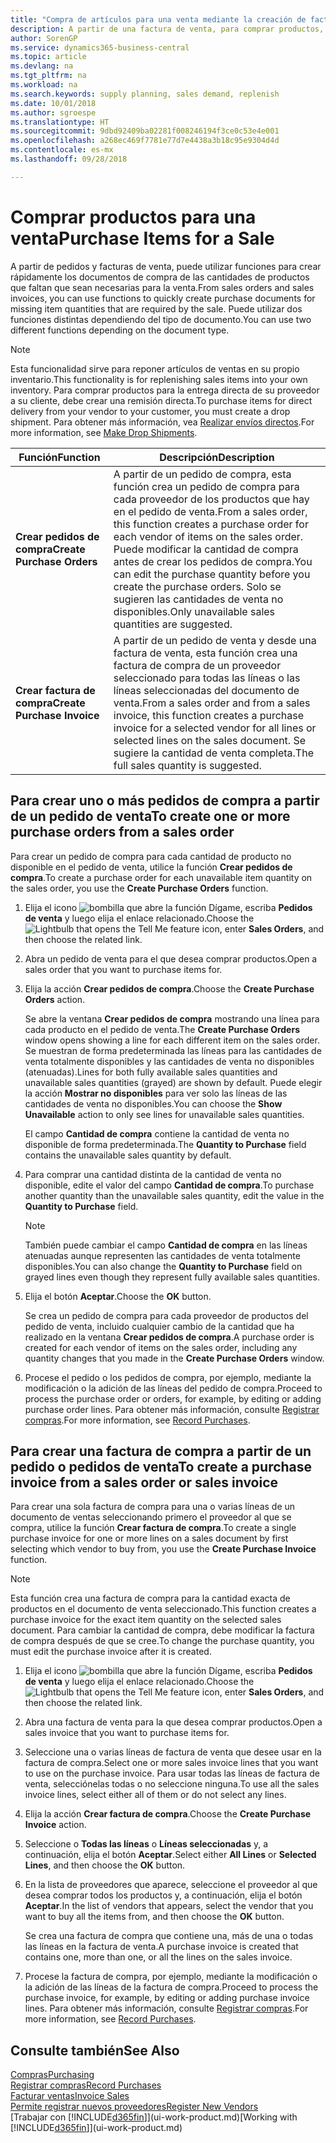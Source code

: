 ```yaml
---
title: "Compra de artículos para una venta mediante la creación de facturas de compra | Documentos de Microsoft"
description: A partir de una factura de venta, para comprar productos, puede crear una factura de compra de un proveedor.
author: SorenGP
ms.service: dynamics365-business-central
ms.topic: article
ms.devlang: na
ms.tgt_pltfrm: na
ms.workload: na
ms.search.keywords: supply planning, sales demand, replenish
ms.date: 10/01/2018
ms.author: sgroespe
ms.translationtype: HT
ms.sourcegitcommit: 9dbd92409ba02281f008246194f3ce0c53e4e001
ms.openlocfilehash: a268ec469f7781e77d7e4438a3b18c95e9304d4d
ms.contentlocale: es-mx
ms.lasthandoff: 09/28/2018

---
```

# <a name="purchase-items-for-a-sale"></a><span data-ttu-id="cb544-103">Comprar productos para una venta</span><span class="sxs-lookup"><span data-stu-id="cb544-103">Purchase Items for a Sale</span></span>
<span data-ttu-id="cb544-104">A partir de pedidos y facturas de venta, puede utilizar funciones para crear rápidamente los documentos de compra de las cantidades de productos que faltan que sean necesarias para la venta.</span><span class="sxs-lookup"><span data-stu-id="cb544-104">From sales orders and sales invoices, you can use functions to quickly create purchase documents for missing item quantities that are required by the sale.</span></span> <span data-ttu-id="cb544-105">Puede utilizar dos funciones distintas dependiendo del tipo de documento.</span><span class="sxs-lookup"><span data-stu-id="cb544-105">You can use two different functions depending on the document type.</span></span>

> [!Note]
> <span data-ttu-id="cb544-106">Esta funcionalidad sirve para reponer artículos de ventas en su propio inventario.</span><span class="sxs-lookup"><span data-stu-id="cb544-106">This functionality is for replenishing sales items into your own inventory.</span></span> <span data-ttu-id="cb544-107">Para comprar productos para la entrega directa de su proveedor a su cliente, debe crear una remisión directa.</span><span class="sxs-lookup"><span data-stu-id="cb544-107">To purchase items for direct delivery from your vendor to your customer, you must create a drop shipment.</span></span> <span data-ttu-id="cb544-108">Para obtener más información, vea [Realizar envíos directos](sales-how-drop-shipment.md).</span><span class="sxs-lookup"><span data-stu-id="cb544-108">For more information, see [Make Drop Shipments](sales-how-drop-shipment.md).</span></span>   

|<span data-ttu-id="cb544-109">Función</span><span class="sxs-lookup"><span data-stu-id="cb544-109">Function</span></span>|<span data-ttu-id="cb544-110">Descripción</span><span class="sxs-lookup"><span data-stu-id="cb544-110">Description</span></span>|
|--------|-----------|
|<span data-ttu-id="cb544-111">**Crear pedidos de compra**</span><span class="sxs-lookup"><span data-stu-id="cb544-111">**Create Purchase Orders**</span></span>|<span data-ttu-id="cb544-112">A partir de un pedido de compra, esta función crea un pedido de compra para cada proveedor de los productos que hay en el pedido de venta.</span><span class="sxs-lookup"><span data-stu-id="cb544-112">From a sales order, this function creates a purchase order for each vendor of items on the sales order.</span></span> <span data-ttu-id="cb544-113">Puede modificar la cantidad de compra antes de crear los pedidos de compra.</span><span class="sxs-lookup"><span data-stu-id="cb544-113">You can edit the purchase quantity before you create the purchase orders.</span></span> <span data-ttu-id="cb544-114">Solo se sugieren las cantidades de venta no disponibles.</span><span class="sxs-lookup"><span data-stu-id="cb544-114">Only unavailable sales quantities are suggested.</span></span>
|<span data-ttu-id="cb544-115">**Crear factura de compra**</span><span class="sxs-lookup"><span data-stu-id="cb544-115">**Create Purchase Invoice**</span></span>|<span data-ttu-id="cb544-116">A partir de un pedido de venta y desde una factura de venta, esta función crea una factura de compra de un proveedor seleccionado para todas las líneas o las líneas seleccionadas del documento de venta.</span><span class="sxs-lookup"><span data-stu-id="cb544-116">From a sales order and from a sales invoice, this function creates a purchase invoice for a selected vendor for all lines or selected lines on the sales document.</span></span> <span data-ttu-id="cb544-117">Se sugiere la cantidad de venta completa.</span><span class="sxs-lookup"><span data-stu-id="cb544-117">The full sales quantity is suggested.</span></span>|

## <a name="to-create-one-or-more-purchase-orders-from-a-sales-order"></a><span data-ttu-id="cb544-118">Para crear uno o más pedidos de compra a partir de un pedido de venta</span><span class="sxs-lookup"><span data-stu-id="cb544-118">To create one or more purchase orders from a sales order</span></span>
<span data-ttu-id="cb544-119">Para crear un pedido de compra para cada cantidad de producto no disponible en el pedido de venta, utilice la función **Crear pedidos de compra**.</span><span class="sxs-lookup"><span data-stu-id="cb544-119">To create a purchase order for each unavailable item quantity on the sales order, you use the **Create Purchase Orders** function.</span></span>

1. <span data-ttu-id="cb544-120">Elija el icono ![bombilla que abre la función Dígame](media/ui-search/search_small.png "Dígame que desea hacer"), escriba **Pedidos de venta** y luego elija el enlace relacionado.</span><span class="sxs-lookup"><span data-stu-id="cb544-120">Choose the ![Lightbulb that opens the Tell Me feature](media/ui-search/search_small.png "Tell me what you want to do") icon, enter **Sales Orders**, and then choose the related link.</span></span>
2. <span data-ttu-id="cb544-121">Abra un pedido de venta para el que desea comprar productos.</span><span class="sxs-lookup"><span data-stu-id="cb544-121">Open a sales order that you want to purchase items for.</span></span>
3. <span data-ttu-id="cb544-122">Elija la acción **Crear pedidos de compra**.</span><span class="sxs-lookup"><span data-stu-id="cb544-122">Choose the **Create Purchase Orders** action.</span></span>

    <span data-ttu-id="cb544-123">Se abre la ventana **Crear pedidos de compra** mostrando una línea para cada producto en el pedido de venta.</span><span class="sxs-lookup"><span data-stu-id="cb544-123">The **Create Purchase Orders** window opens showing a line for each different item on the sales order.</span></span> <span data-ttu-id="cb544-124">Se muestran de forma predeterminada las líneas para las cantidades de venta totalmente disponibles y las cantidades de venta no disponibles (atenuadas).</span><span class="sxs-lookup"><span data-stu-id="cb544-124">Lines for both fully available sales quantities and unavailable sales quantities (grayed) are shown by default.</span></span> <span data-ttu-id="cb544-125">Puede elegir la acción **Mostrar no disponibles** para ver solo las líneas de las cantidades de venta no disponibles.</span><span class="sxs-lookup"><span data-stu-id="cb544-125">You can choose the **Show Unavailable** action to only see lines for unavailable sales quantities.</span></span>

    <span data-ttu-id="cb544-126">El campo **Cantidad de compra** contiene la cantidad de venta no disponible de forma predeterminada.</span><span class="sxs-lookup"><span data-stu-id="cb544-126">The **Quantity to Purchase** field contains the unavailable sales quantity by default.</span></span>
4. <span data-ttu-id="cb544-127">Para comprar una cantidad distinta de la cantidad de venta no disponible, edite el valor del campo **Cantidad de compra**.</span><span class="sxs-lookup"><span data-stu-id="cb544-127">To purchase another quantity than the unavailable sales quantity, edit the value in the **Quantity to Purchase** field.</span></span>

    > [!NOTE]  
    >   <span data-ttu-id="cb544-128">También puede cambiar el campo **Cantidad de compra** en las líneas atenuadas aunque representen las cantidades de venta totalmente disponibles.</span><span class="sxs-lookup"><span data-stu-id="cb544-128">You can also change the **Quantity to Purchase** field on grayed lines even though they represent fully available sales quantities.</span></span>
5. <span data-ttu-id="cb544-129">Elija el botón **Aceptar**.</span><span class="sxs-lookup"><span data-stu-id="cb544-129">Choose the **OK** button.</span></span>

    <span data-ttu-id="cb544-130">Se crea un pedido de compra para cada proveedor de productos del pedido de venta, incluido cualquier cambio de la cantidad que ha realizado en la ventana **Crear pedidos de compra**.</span><span class="sxs-lookup"><span data-stu-id="cb544-130">A purchase order is created for each vendor of items on the sales order, including any quantity changes that you made in the **Create Purchase Orders** window.</span></span>
7. <span data-ttu-id="cb544-131">Procese el pedido o los pedidos de compra, por ejemplo, mediante la modificación o la adición de las líneas del pedido de compra.</span><span class="sxs-lookup"><span data-stu-id="cb544-131">Proceed to process the purchase order or orders, for example, by editing or adding purchase order lines.</span></span> <span data-ttu-id="cb544-132">Para obtener más información, consulte [Registrar compras](purchasing-how-record-purchases.md).</span><span class="sxs-lookup"><span data-stu-id="cb544-132">For more information, see [Record Purchases](purchasing-how-record-purchases.md).</span></span>


## <a name="to-create-a-purchase-invoice-from-a-sales-order-or-sales-invoice"></a><span data-ttu-id="cb544-133">Para crear una factura de compra a partir de un pedido o pedidos de venta</span><span class="sxs-lookup"><span data-stu-id="cb544-133">To create a purchase invoice from a sales order or sales invoice</span></span>
<span data-ttu-id="cb544-134">Para crear una sola factura de compra para una o varias líneas de un documento de ventas seleccionando primero el proveedor al que se compra, utilice la función **Crear factura de compra**.</span><span class="sxs-lookup"><span data-stu-id="cb544-134">To create a single purchase invoice for one or more lines on a sales document by first selecting which vendor to buy from, you use the **Create Purchase Invoice** function.</span></span>

> [!NOTE]  
>   <span data-ttu-id="cb544-135">Esta función crea una factura de compra para la cantidad exacta de productos en el documento de venta seleccionado.</span><span class="sxs-lookup"><span data-stu-id="cb544-135">This function creates a purchase invoice for the exact item quantity on the selected sales document.</span></span> <span data-ttu-id="cb544-136">Para cambiar la cantidad de compra, debe modificar la factura de compra después de que se cree.</span><span class="sxs-lookup"><span data-stu-id="cb544-136">To change the purchase quantity, you must edit the purchase invoice after it is created.</span></span>  

1. <span data-ttu-id="cb544-137">Elija el icono ![bombilla que abre la función Dígame](media/ui-search/search_small.png "Dígame que desea hacer"), escriba **Pedidos de venta** y luego elija el enlace relacionado.</span><span class="sxs-lookup"><span data-stu-id="cb544-137">Choose the ![Lightbulb that opens the Tell Me feature](media/ui-search/search_small.png "Tell me what you want to do") icon, enter **Sales Orders**, and then choose the related link.</span></span>
2. <span data-ttu-id="cb544-138">Abra una factura de venta para la que desea comprar productos.</span><span class="sxs-lookup"><span data-stu-id="cb544-138">Open a sales invoice that you want to purchase items for.</span></span>
3. <span data-ttu-id="cb544-139">Seleccione una o varias líneas de factura de venta que desee usar en la factura de compra.</span><span class="sxs-lookup"><span data-stu-id="cb544-139">Select one or more sales invoice lines that you want to use on the purchase invoice.</span></span> <span data-ttu-id="cb544-140">Para usar todas las líneas de factura de venta, selecciónelas todas o no seleccione ninguna.</span><span class="sxs-lookup"><span data-stu-id="cb544-140">To use all the sales invoice lines, select either all of them or do not select any lines.</span></span>
4. <span data-ttu-id="cb544-141">Elija la acción **Crear factura de compra**.</span><span class="sxs-lookup"><span data-stu-id="cb544-141">Choose the **Create Purchase Invoice** action.</span></span>
5. <span data-ttu-id="cb544-142">Seleccione o **Todas las líneas** o **Líneas seleccionadas** y, a continuación, elija el botón **Aceptar**.</span><span class="sxs-lookup"><span data-stu-id="cb544-142">Select either **All Lines** or **Selected Lines**, and then choose the **OK** button.</span></span>  
6. <span data-ttu-id="cb544-143">En la lista de proveedores que aparece, seleccione el proveedor al que desea comprar todos los productos y, a continuación, elija el botón **Aceptar**.</span><span class="sxs-lookup"><span data-stu-id="cb544-143">In the list of vendors that appears, select the vendor that you want to buy all the items from, and then choose the **OK** button.</span></span>

    <span data-ttu-id="cb544-144">Se crea una factura de compra que contiene una, más de una o todas las líneas en la factura de venta.</span><span class="sxs-lookup"><span data-stu-id="cb544-144">A purchase invoice is created that contains one, more than one, or all the lines on the sales invoice.</span></span>
7. <span data-ttu-id="cb544-145">Procese la factura de compra, por ejemplo, mediante la modificación o la adición de las líneas de la factura de compra.</span><span class="sxs-lookup"><span data-stu-id="cb544-145">Proceed to process the purchase invoice, for example, by editing or adding purchase invoice lines.</span></span> <span data-ttu-id="cb544-146">Para obtener más información, consulte [Registrar compras](purchasing-how-record-purchases.md).</span><span class="sxs-lookup"><span data-stu-id="cb544-146">For more information, see [Record Purchases](purchasing-how-record-purchases.md).</span></span>

## <a name="see-also"></a><span data-ttu-id="cb544-147">Consulte también</span><span class="sxs-lookup"><span data-stu-id="cb544-147">See Also</span></span>
[<span data-ttu-id="cb544-148">Compras</span><span class="sxs-lookup"><span data-stu-id="cb544-148">Purchasing</span></span>](purchasing-manage-purchasing.md)  
[<span data-ttu-id="cb544-149">Registrar compras</span><span class="sxs-lookup"><span data-stu-id="cb544-149">Record Purchases</span></span>](purchasing-how-record-purchases.md)  
[<span data-ttu-id="cb544-150">Facturar ventas</span><span class="sxs-lookup"><span data-stu-id="cb544-150">Invoice Sales</span></span>](sales-how-invoice-sales.md)  
[<span data-ttu-id="cb544-151">Permite registrar nuevos proveedores</span><span class="sxs-lookup"><span data-stu-id="cb544-151">Register New Vendors</span></span>](purchasing-how-register-new-vendors.md)  
<span data-ttu-id="cb544-152">[Trabajar con [!INCLUDE[d365fin](includes/d365fin_md.md)]](ui-work-product.md)</span><span class="sxs-lookup"><span data-stu-id="cb544-152">[Working with [!INCLUDE[d365fin](includes/d365fin_md.md)]](ui-work-product.md)</span></span>

